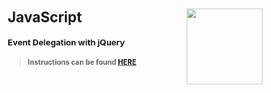 # JavaScript <img align="right" src="https://github.com/Learning-Fuze/prototypes_C11/blob/assets/assets/images/logos/LF_LOGO.png?raw=true" width="150">
### Event Delegation with jQuery

>#### Instructions can be found <a href="http://learning-fuze.github.io/prototypes_C11/#/JS-Event-Delegation" target="_blank">HERE</a>
